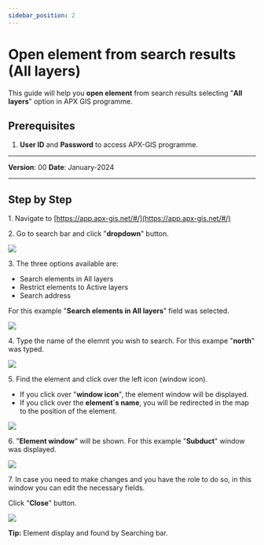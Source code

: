 ```yaml
---
sidebar_position: 2
---
```

# Open element from search results (All layers)

This guide will help you **open element** from search results selecting "**All layers**" option in APX GIS programme.

## **Prerequisites**
1.	**User ID** and **Password** to access APX-GIS programme.

------------

**Version**: 00
**Date**: January-2024

------------
## **Step by Step**


1\. Navigate to [https://app.apx-gis.net/#/](https://app.apx-gis.net/#/)


2\. Go to search bar and click "**dropdown**" button.

![](/img/downloads/02-open-element-search-all-layers_1.jpeg)


3\. The three options available are:

- Search elements in All layers
- Restrict elements to Active layers
- Search address

For this example "**Search elements in All layers**" field was selected.

![](/img/downloads/02-open-element-search-all-layers_2.jpeg)


4\. Type the name of the elemnt you wish to search. For this exampe "**north**" was typed.

![](/img/downloads/02-open-element-search-all-layers_3.jpeg)


5\. Find the element and click over the left icon (window icon).

- If you click over "**window icon**", the element window will be displayed.
- If you click over the **element´s name**, you will be redirected in the map to the position of the element.

![](/img/downloads/02-open-element-search-all-layers_4.jpeg)


6\. "**Element window**" will be shown. For this example "**Subduct**" window was displayed.

![](/img/downloads/02-open-element-search-all-layers_5.jpeg)


7\. In case you need to make changes and you have the role to do so, in this window you can edit the necessary fields.

Click "**Close**" button.

![](/img/downloads/02-open-element-search-all-layers_6.jpeg)


**Tip:** Element display and found by Searching bar.

